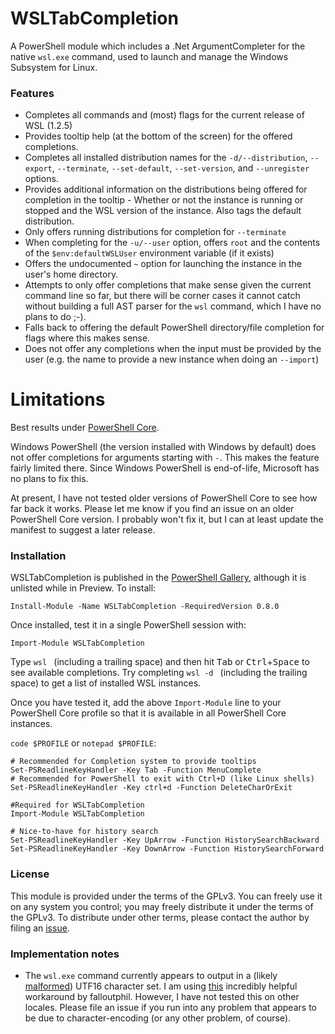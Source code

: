 # WSLTabCompletion

A PowerShell module which includes a .Net ArgumentCompleter for the native `wsl.exe` command, used to launch and manage the Windows Subsystem for Linux.

### Features ###

* Completes all commands and (most) flags for the current release of WSL (1.2.5)
* Provides tooltip help (at the bottom of the screen) for the offered completions.
* Completes all installed distribution names for the `-d/--distribution`, `--export`, `--terminate`, `--set-default`, `--set-version`, and `--unregister` options.
* Provides additional information on the distributions being offered for completion in the tooltip - Whether or not the instance is running or stopped and the WSL version of the instance.  Also tags the default distribution.
* Only offers running distributions for completion for `--terminate`
* When completing for the `-u/--user` option, offers `root` and the contents of the `$env:defaultWSLUser` environment variable (if it exists)
* Offers the undocumented `~` option for launching the instance in the user's home directory.
* Attempts to only offer completions that make sense given the current command line so far, but there will be corner cases it cannot catch without building a full AST parser for the `wsl` command, which I have no plans to do ;-).
* Falls back to offering the default PowerShell directory/file completion for flags where this makes sense.
* Does not offer any completions when the input must be provided by the user (e.g. the name to provide a new instance when doing an `--import`)

# Limitations

Best results under [PowerShell Core](https://github.com/PowerShell/PowerShell).

Windows PowerShell (the version installed with Windows by default) does not offer completions for arguments starting with `-`.  This makes the feature fairly limited there.  Since Windows PowerShell is end-of-life, Microsoft has no plans to fix this. 

At present, I have not tested older versions of PowerShell Core to see how far back it works.  Please let me know if you find an issue on an older PowerShell Core version.  I probably won't fix it, but I can at least update the manifest to suggest a later release.

### Installation ###

WSLTabCompletion is published in the [PowerShell Gallery](https://www.powershellgallery.com/packages/WSLTabCompletion), although it is unlisted while in Preview.  To install:

```
Install-Module -Name WSLTabCompletion -RequiredVersion 0.8.0
```

Once installed, test it in a single PowerShell session with:

```
Import-Module WSLTabCompletion
```

Type `wsl ` (including a trailing space) and then hit <kbd>Tab</kbd> or <kbd>Ctrl</kbd>+<kbd>Space</kbd> to see available completions.  Try completing `wsl -d ` (including the trailing space) to get a list of installed WSL instances.

Once you have tested it, add the above `Import-Module` line to your PowerShell Core profile so that it is available in all PowerShell Core instances.

`code $PROFILE` or `notepad $PROFILE`:
```
# Recommended for Completion system to provide tooltips
Set-PSReadlineKeyHandler -Key Tab -Function MenuComplete
# Recommended for PowerShell to exit with Ctrl+D (like Linux shells)
Set-PSReadlineKeyHandler -Key ctrl+d -Function DeleteCharOrExit

#Required for WSLTabCompletion
Import-Module WSLTabCompletion

# Nice-to-have for history search
Set-PSReadlineKeyHandler -Key UpArrow -Function HistorySearchBackward
Set-PSReadlineKeyHandler -Key DownArrow -Function HistorySearchForward
```

### License ###

This module is provided under the terms of the GPLv3.  You can freely use it on any system you control; you may freely distribute it under the terms of the GPLv3.  To distribute under other terms, please contact the author by filing an [issue](https://github.com/NotTheDr01ds/WSLTabCompletion/issues).

### Implementation notes ###

* The `wsl.exe` command currently appears to output in a (likely [malformed](https://github.com/microsoft/WSL/issues/4456#issuecomment-526807466)) UTF16 character set.  I am using [this](https://github.com/microsoft/WSL/issues/4607#issuecomment-717876058) incredibly helpful workaround by falloutphil.  However, I have not tested this on other locales.  Please file an issue if you run into any problem that appears to be due to character-encoding (or any other problem, of course).